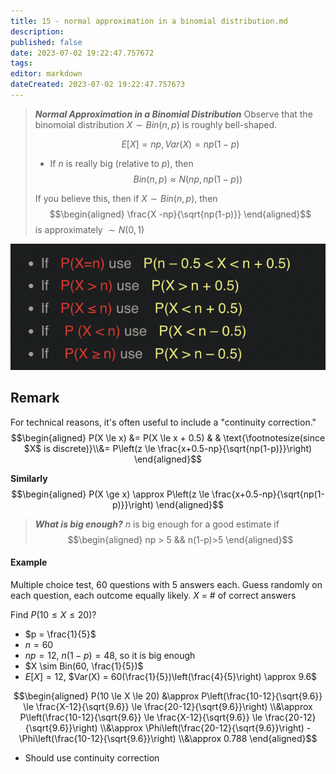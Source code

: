 ```yaml
---
title: 15 - normal approximation in a binomial distribution.md
description:
published: false
date: 2023-07-02 19:22:47.757672
tags:
editor: markdown
dateCreated: 2023-07-02 19:22:47.757673
---
```


> ***Normal Approximation in a Binomial Distribution***
> Observe that the binomoial distribution $X \sim Bin(n, p)$ is roughly bell-shaped.
> 
> $$E[X] = np, Var(X) = np(1-p)$$
> 
> - If $n$ is really big (relative to $p$), then
> $$Bin(n, p) \approx N(np, np(1-p))$$
> 
> If you believe this, then if $X \sim Bin(n, p)$, then
> $$\begin{aligned}
> 	\frac{X -np}{\sqrt{np(1-p)}}
> \end{aligned}$$
> is approximately $\sim N(0, 1)$

![](/images/20221022011906.png)

## Remark
For technical reasons, it's often useful to include a "continuity correction."
$$\begin{aligned}
    P(X \le x)
    &= 
    	P(X \le x + 0.5)
    & & \text{\footnotesize(since $X$ is discrete)}\\&=
        P\left(z \le \frac{x+0.5-np}{\sqrt{np(1-p)}}\right)
\end{aligned}$$

**Similarly**
$$\begin{aligned}
    P(X \ge x) \approx  P\left(z \le \frac{x+0.5-np}{\sqrt{np(1-p)}}\right)
\end{aligned}$$

> ***What is big enough?***
> $n$ is big enough for a good estimate if
> $$\begin{aligned}
>     np > 5 && n(1-p)>5
> \end{aligned}$$

#### Example
Multiple choice test, 60 questions with 5 answers each. Guess randomly on each question, each outcome equally likely.
$X$ = \# of correct answers

Find $P(10 \le X \le 20)$?
- $p = \frac{1}{5}$
- $n = 60$
- $np = 12$, $n(1-p) = 48$, so it is big enough
- $X \sim Bin(60, \frac{1}{5})$
- $E[X] = 12$, $Var(X) = 60(\frac{1}{5})\left(\frac{4}{5}\right) \approx 9.6$

$$\begin{aligned}
    P(10 \le X \le 20)
    &\approx
        P\left(\frac{10-12}{\sqrt{9.6}} \le \frac{X-12}{\sqrt{9.6}} \le \frac{20-12}{\sqrt{9.6}}\right)
    \\&\approx
        P\left(\frac{10-12}{\sqrt{9.6}} \le \frac{X-12}{\sqrt{9.6}} \le \frac{20-12}{\sqrt{9.6}}\right)
    \\&\approx
        \Phi\left(\frac{20-12}{\sqrt{9.6}}\right) - \Phi\left(\frac{10-12}{\sqrt{9.6}}\right)
    \\&\approx
        0.788
\end{aligned}$$
- Should use continuity correction


